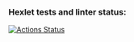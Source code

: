 ### Hexlet tests and linter status:
[![Actions Status](https://github.com/datfeelbruh/java-project-72/workflows/hexlet-check/badge.svg)](https://github.com/datfeelbruh/java-project-72/actions)